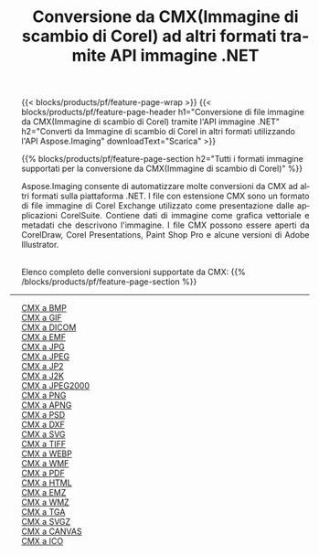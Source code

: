 ﻿---
title: Conversione da CMX(Immagine di scambio di Corel) ad altri formati tramite API immagine .NET 
weight: 3920
url: /it/net/conversion/from/cmx 
lang: it
langdirlevel: 2
locales: zh-hans,ja,it,ru,de,es,fr,nl,id,lt,pl,pt,vi,tr,ko,zh-hant,ar,hi,th,sv,cs,uk,he
description: Usando Aspose.Imaging puoi facilmente convertire da CMX(Immagine di scambio di Corel) ad altri formati
---

{{< blocks/products/pf/feature-page-wrap >}}
{{< blocks/products/pf/feature-page-header h1="Conversione di file immagine da CMX(Immagine di scambio di Corel) tramite l'API immagine .NET" h2="Converti da Immagine di scambio di Corel in altri formati utilizzando l'API Aspose.Imaging" downloadText="Scarica" >}}


{{% blocks/products/pf/feature-page-section  h2="Tutti i formati immagine supportati per la conversione da CMX(Immagine di scambio di Corel)" %}}
<p align=justify>Aspose.Imaging consente di automatizzare molte conversioni da CMX ad altri formati sulla piattaforma .NET. I file con estensione CMX sono un formato di file immagine di Corel Exchange utilizzato come presentazione dalle applicazioni CorelSuite. Contiene dati di immagine come grafica vettoriale e metadati che descrivono l'immagine. I file CMX possono essere aperti da CorelDraw, Corel Presentations, Paint Shop Pro e alcune versioni di Adobe Illustrator.</p>
<br/>
Elenco completo delle conversioni supportate da CMX:
{{% /blocks/products/pf/feature-page-section %}}
<div class="container-fluid productfamilypage bg-gray">
    <div class="convertypes bg-gray agp-content section">
        <div class="container">
		<hr style="margin-left:-20px;"/>
		<div class="row other-converters">
		    <div class='col-md-2 other-converter remove-lp remove-rp'><a href="/imaging/it/net/conversion/cmx-to-bmp" >CMX a BMP</a></div><div class='col-md-2 other-converter remove-lp remove-rp'><a href="/imaging/it/net/conversion/cmx-to-gif" >CMX a GIF</a></div><div class='col-md-2 other-converter remove-lp remove-rp'><a href="/imaging/it/net/conversion/cmx-to-dicom" >CMX a DICOM</a></div><div class='col-md-2 other-converter remove-lp remove-rp'><a href="/imaging/it/net/conversion/cmx-to-emf" >CMX a EMF</a></div><div class='col-md-2 other-converter remove-lp remove-rp'><a href="/imaging/it/net/conversion/cmx-to-jpg" >CMX a JPG</a></div><div class='col-md-2 other-converter remove-lp remove-rp'><a href="/imaging/it/net/conversion/cmx-to-jpeg" >CMX a JPEG</a></div><div class='col-md-2 other-converter remove-lp remove-rp'><a href="/imaging/it/net/conversion/cmx-to-jp2" >CMX a JP2</a></div><div class='col-md-2 other-converter remove-lp remove-rp'><a href="/imaging/it/net/conversion/cmx-to-j2k" >CMX a J2K</a></div><div class='col-md-2 other-converter remove-lp remove-rp'><a href="/imaging/it/net/conversion/cmx-to-jpeg2000" >CMX a JPEG2000</a></div><div class='col-md-2 other-converter remove-lp remove-rp'><a href="/imaging/it/net/conversion/cmx-to-png" >CMX a PNG</a></div><div class='col-md-2 other-converter remove-lp remove-rp'><a href="/imaging/it/net/conversion/cmx-to-apng" >CMX a APNG</a></div><div class='col-md-2 other-converter remove-lp remove-rp'><a href="/imaging/it/net/conversion/cmx-to-psd" >CMX a PSD</a></div><div class='col-md-2 other-converter remove-lp remove-rp'><a href="/imaging/it/net/conversion/cmx-to-dxf" >CMX a DXF</a></div><div class='col-md-2 other-converter remove-lp remove-rp'><a href="/imaging/it/net/conversion/cmx-to-svg" >CMX a SVG</a></div><div class='col-md-2 other-converter remove-lp remove-rp'><a href="/imaging/it/net/conversion/cmx-to-tiff" >CMX a TIFF</a></div><div class='col-md-2 other-converter remove-lp remove-rp'><a href="/imaging/it/net/conversion/cmx-to-webp" >CMX a WEBP</a></div><div class='col-md-2 other-converter remove-lp remove-rp'><a href="/imaging/it/net/conversion/cmx-to-wmf" >CMX a WMF</a></div><div class='col-md-2 other-converter remove-lp remove-rp'><a href="/imaging/it/net/conversion/cmx-to-pdf" >CMX a PDF</a></div><div class='col-md-2 other-converter remove-lp remove-rp'><a href="/imaging/it/net/conversion/cmx-to-html" >CMX a HTML</a></div><div class='col-md-2 other-converter remove-lp remove-rp'><a href="/imaging/it/net/conversion/cmx-to-emz" >CMX a EMZ</a></div><div class='col-md-2 other-converter remove-lp remove-rp'><a href="/imaging/it/net/conversion/cmx-to-wmz" >CMX a WMZ</a></div><div class='col-md-2 other-converter remove-lp remove-rp'><a href="/imaging/it/net/conversion/cmx-to-tga" >CMX a TGA</a></div><div class='col-md-2 other-converter remove-lp remove-rp'><a href="/imaging/it/net/conversion/cmx-to-svgz" >CMX a SVGZ</a></div><div class='col-md-2 other-converter remove-lp remove-rp'><a href="/imaging/it/net/conversion/cmx-to-canvas" >CMX a CANVAS</a></div><div class='col-md-2 other-converter remove-lp remove-rp'><a href="/imaging/it/net/conversion/cmx-to-ico" >CMX a ICO</a></div>
                </div>
        </div>
    </div>
</div>
<br/>

